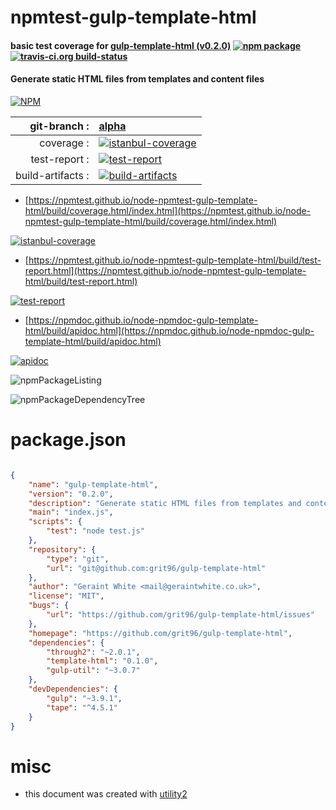 # npmtest-gulp-template-html

#### basic test coverage for  [gulp-template-html (v0.2.0)](https://github.com/grit96/gulp-template-html)  [![npm package](https://img.shields.io/npm/v/npmtest-gulp-template-html.svg?style=flat-square)](https://www.npmjs.org/package/npmtest-gulp-template-html) [![travis-ci.org build-status](https://api.travis-ci.org/npmtest/node-npmtest-gulp-template-html.svg)](https://travis-ci.org/npmtest/node-npmtest-gulp-template-html)

#### Generate static HTML files from templates and content files

[![NPM](https://nodei.co/npm/gulp-template-html.png?downloads=true&downloadRank=true&stars=true)](https://www.npmjs.com/package/gulp-template-html)

| git-branch : | [alpha](https://github.com/npmtest/node-npmtest-gulp-template-html/tree/alpha)|
|--:|:--|
| coverage : | [![istanbul-coverage](https://npmtest.github.io/node-npmtest-gulp-template-html/build/coverage.badge.svg)](https://npmtest.github.io/node-npmtest-gulp-template-html/build/coverage.html/index.html)|
| test-report : | [![test-report](https://npmtest.github.io/node-npmtest-gulp-template-html/build/test-report.badge.svg)](https://npmtest.github.io/node-npmtest-gulp-template-html/build/test-report.html)|
| build-artifacts : | [![build-artifacts](https://npmtest.github.io/node-npmtest-gulp-template-html/glyphicons_144_folder_open.png)](https://github.com/npmtest/node-npmtest-gulp-template-html/tree/gh-pages/build)|

- [https://npmtest.github.io/node-npmtest-gulp-template-html/build/coverage.html/index.html](https://npmtest.github.io/node-npmtest-gulp-template-html/build/coverage.html/index.html)

[![istanbul-coverage](https://npmtest.github.io/node-npmtest-gulp-template-html/build/screenCapture.buildCi.browser.%252Ftmp%252Fbuild%252Fcoverage.lib.html.png)](https://npmtest.github.io/node-npmtest-gulp-template-html/build/coverage.html/index.html)

- [https://npmtest.github.io/node-npmtest-gulp-template-html/build/test-report.html](https://npmtest.github.io/node-npmtest-gulp-template-html/build/test-report.html)

[![test-report](https://npmtest.github.io/node-npmtest-gulp-template-html/build/screenCapture.buildCi.browser.%252Ftmp%252Fbuild%252Ftest-report.html.png)](https://npmtest.github.io/node-npmtest-gulp-template-html/build/test-report.html)

- [https://npmdoc.github.io/node-npmdoc-gulp-template-html/build/apidoc.html](https://npmdoc.github.io/node-npmdoc-gulp-template-html/build/apidoc.html)

[![apidoc](https://npmdoc.github.io/node-npmdoc-gulp-template-html/build/screenCapture.buildCi.browser.%252Ftmp%252Fbuild%252Fapidoc.html.png)](https://npmdoc.github.io/node-npmdoc-gulp-template-html/build/apidoc.html)

![npmPackageListing](https://npmtest.github.io/node-npmtest-gulp-template-html/build/screenCapture.npmPackageListing.svg)

![npmPackageDependencyTree](https://npmtest.github.io/node-npmtest-gulp-template-html/build/screenCapture.npmPackageDependencyTree.svg)



# package.json

```json

{
    "name": "gulp-template-html",
    "version": "0.2.0",
    "description": "Generate static HTML files from templates and content files",
    "main": "index.js",
    "scripts": {
        "test": "node test.js"
    },
    "repository": {
        "type": "git",
        "url": "git@github.com:grit96/gulp-template-html"
    },
    "author": "Geraint White <mail@geraintwhite.co.uk>",
    "license": "MIT",
    "bugs": {
        "url": "https://github.com/grit96/gulp-template-html/issues"
    },
    "homepage": "https://github.com/grit96/gulp-template-html",
    "dependencies": {
        "through2": "~2.0.1",
        "template-html": "0.1.0",
        "gulp-util": "~3.0.7"
    },
    "devDependencies": {
        "gulp": "~3.9.1",
        "tape": "^4.5.1"
    }
}
```



# misc
- this document was created with [utility2](https://github.com/kaizhu256/node-utility2)
